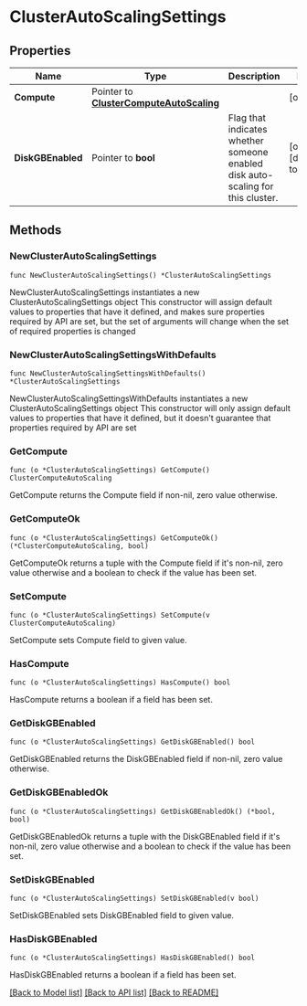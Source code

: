 # ClusterAutoScalingSettings

## Properties

Name | Type | Description | Notes
------------ | ------------- | ------------- | -------------
**Compute** | Pointer to [**ClusterComputeAutoScaling**](ClusterComputeAutoScaling.md) |  | [optional] 
**DiskGBEnabled** | Pointer to **bool** | Flag that indicates whether someone enabled disk auto-scaling for this cluster. | [optional] [default to false]

## Methods

### NewClusterAutoScalingSettings

`func NewClusterAutoScalingSettings() *ClusterAutoScalingSettings`

NewClusterAutoScalingSettings instantiates a new ClusterAutoScalingSettings object
This constructor will assign default values to properties that have it defined,
and makes sure properties required by API are set, but the set of arguments
will change when the set of required properties is changed

### NewClusterAutoScalingSettingsWithDefaults

`func NewClusterAutoScalingSettingsWithDefaults() *ClusterAutoScalingSettings`

NewClusterAutoScalingSettingsWithDefaults instantiates a new ClusterAutoScalingSettings object
This constructor will only assign default values to properties that have it defined,
but it doesn't guarantee that properties required by API are set

### GetCompute

`func (o *ClusterAutoScalingSettings) GetCompute() ClusterComputeAutoScaling`

GetCompute returns the Compute field if non-nil, zero value otherwise.

### GetComputeOk

`func (o *ClusterAutoScalingSettings) GetComputeOk() (*ClusterComputeAutoScaling, bool)`

GetComputeOk returns a tuple with the Compute field if it's non-nil, zero value otherwise
and a boolean to check if the value has been set.

### SetCompute

`func (o *ClusterAutoScalingSettings) SetCompute(v ClusterComputeAutoScaling)`

SetCompute sets Compute field to given value.

### HasCompute

`func (o *ClusterAutoScalingSettings) HasCompute() bool`

HasCompute returns a boolean if a field has been set.
### GetDiskGBEnabled

`func (o *ClusterAutoScalingSettings) GetDiskGBEnabled() bool`

GetDiskGBEnabled returns the DiskGBEnabled field if non-nil, zero value otherwise.

### GetDiskGBEnabledOk

`func (o *ClusterAutoScalingSettings) GetDiskGBEnabledOk() (*bool, bool)`

GetDiskGBEnabledOk returns a tuple with the DiskGBEnabled field if it's non-nil, zero value otherwise
and a boolean to check if the value has been set.

### SetDiskGBEnabled

`func (o *ClusterAutoScalingSettings) SetDiskGBEnabled(v bool)`

SetDiskGBEnabled sets DiskGBEnabled field to given value.

### HasDiskGBEnabled

`func (o *ClusterAutoScalingSettings) HasDiskGBEnabled() bool`

HasDiskGBEnabled returns a boolean if a field has been set.

[[Back to Model list]](../README.md#documentation-for-models) [[Back to API list]](../README.md#documentation-for-api-endpoints) [[Back to README]](../README.md)


